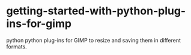 # getting-started-with-python-plug-ins-for-gimp
 python
python plug-ins for GIMP to resize and saving them in different formats.
